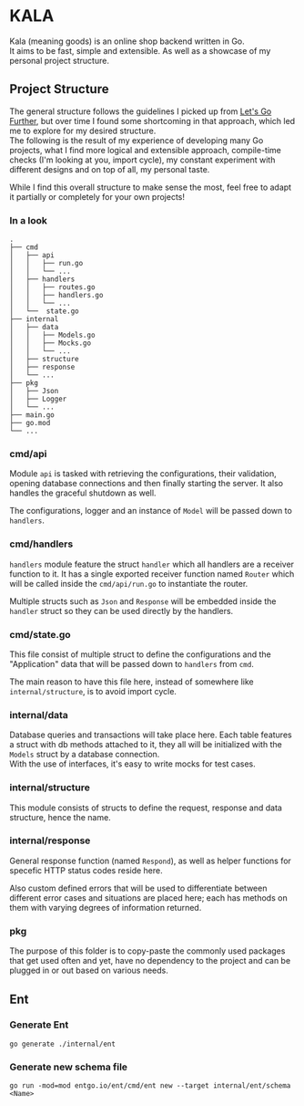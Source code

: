 # KALA

Kala (meaning goods) is an online shop backend written in Go.  
It aims to be fast, simple and extensible. As well as a showcase of my personal project structure.

## Project Structure

The general structure follows the guidelines I picked up
from [Let's Go Further](https://lets-go-further.alexedwards.net/),
but over time I found some shortcoming in that approach, which led me to explore for my desired structure.  
The following is the result of my experience of developing many Go projects, what I find more logical and extensible
approach,
compile-time checks (I'm looking at you, import cycle), my constant experiment with different designs and on top of all,
my personal taste.

While I find this overall structure to make sense the most, feel free to adapt it partially or completely for your own
projects!

### In a look

```
.
├── cmd
│   ├── api
│   │   ├── run.go
│   │   └── ...
│   ├── handlers
│   │   ├── routes.go
│   │   ├── handlers.go
│   │   └── ...
│   └──  state.go
├── internal
│   ├── data
│   │   ├── Models.go
│   │   ├── Mocks.go
│   │   └── ...
│   ├── structure
│   ├── response
│   └── ...
├── pkg
│   ├── Json
│   ├── Logger
│   └── ...
├── main.go
├── go.mod
└── ...
```

### cmd/api

Module `api` is tasked with retrieving the configurations, their validation, opening database connections and then
finally
starting the server. It also handles the graceful shutdown as well.

The configurations, logger and an instance of `Model` will be passed down to `handlers`.

### cmd/handlers

`handlers` module feature the struct `handler` which all handlers are a receiver function to it. It has a single
exported receiver function named `Router` which will be called inside the `cmd/api/run.go` to instantiate the router.

Multiple structs such as `Json` and `Response` will be embedded inside the `handler` struct so they can be used directly
by the handlers.

### cmd/state.go

This file consist of multiple struct to define the configurations and the "Application" data that will be passed down
to `handlers` from `cmd`.

The main reason to have this file here, instead of somewhere like `internal/structure`, is to avoid import cycle.

### internal/data

Database queries and transactions will take place here. Each table features a struct with db methods attached to it,
they all will be initialized with the `Models` struct by a database connection.  
With the use of interfaces, it's easy to write mocks for test cases.

### internal/structure

This module consists of structs to define the request, response and data structure, hence the name.

### internal/response

General response function (named `Respond`), as well as helper functions for specefic HTTP status codes reside here.

Also custom defined errors that will be used to differentiate between different error cases and
situations are placed here; each has methods on them with varying degrees of information returned.

### pkg

The purpose of this folder is to copy-paste the commonly used packages that get used often and yet, have no dependency
to the project and can be plugged in or out based on various needs.

## Ent

### Generate Ent

```shell
go generate ./internal/ent
```

### Generate new schema file

```shell
go run -mod=mod entgo.io/ent/cmd/ent new --target internal/ent/schema <Name>
```
